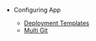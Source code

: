 * Configuring App

  * [Deployment Templates](deployment-template.md)
  * [Multi Git](multigit.md)
 